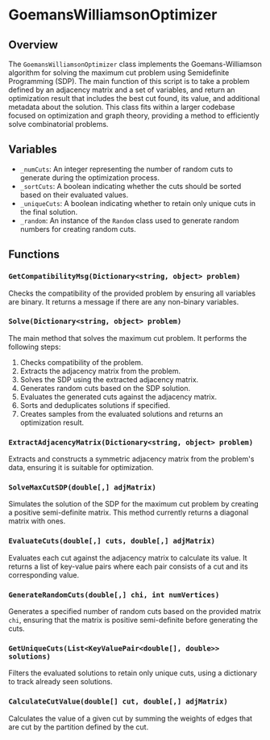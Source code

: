 # GoemansWilliamsonOptimizer

## Overview
The `GoemansWilliamsonOptimizer` class implements the Goemans-Williamson algorithm for solving the maximum cut problem using Semidefinite Programming (SDP). The main function of this script is to take a problem defined by an adjacency matrix and a set of variables, and return an optimization result that includes the best cut found, its value, and additional metadata about the solution. This class fits within a larger codebase focused on optimization and graph theory, providing a method to efficiently solve combinatorial problems.

## Variables
- `_numCuts`: An integer representing the number of random cuts to generate during the optimization process.
- `_sortCuts`: A boolean indicating whether the cuts should be sorted based on their evaluated values.
- `_uniqueCuts`: A boolean indicating whether to retain only unique cuts in the final solution.
- `_random`: An instance of the `Random` class used to generate random numbers for creating random cuts.

## Functions
### `GetCompatibilityMsg(Dictionary<string, object> problem)`
Checks the compatibility of the provided problem by ensuring all variables are binary. It returns a message if there are any non-binary variables.

### `Solve(Dictionary<string, object> problem)`
The main method that solves the maximum cut problem. It performs the following steps:
1. Checks compatibility of the problem.
2. Extracts the adjacency matrix from the problem.
3. Solves the SDP using the extracted adjacency matrix.
4. Generates random cuts based on the SDP solution.
5. Evaluates the generated cuts against the adjacency matrix.
6. Sorts and deduplicates solutions if specified.
7. Creates samples from the evaluated solutions and returns an optimization result.

### `ExtractAdjacencyMatrix(Dictionary<string, object> problem)`
Extracts and constructs a symmetric adjacency matrix from the problem's data, ensuring it is suitable for optimization.

### `SolveMaxCutSDP(double[,] adjMatrix)`
Simulates the solution of the SDP for the maximum cut problem by creating a positive semi-definite matrix. This method currently returns a diagonal matrix with ones.

### `EvaluateCuts(double[,] cuts, double[,] adjMatrix)`
Evaluates each cut against the adjacency matrix to calculate its value. It returns a list of key-value pairs where each pair consists of a cut and its corresponding value.

### `GenerateRandomCuts(double[,] chi, int numVertices)`
Generates a specified number of random cuts based on the provided matrix `chi`, ensuring that the matrix is positive semi-definite before generating the cuts.

### `GetUniqueCuts(List<KeyValuePair<double[], double>> solutions)`
Filters the evaluated solutions to retain only unique cuts, using a dictionary to track already seen solutions.

### `CalculateCutValue(double[] cut, double[,] adjMatrix)`
Calculates the value of a given cut by summing the weights of edges that are cut by the partition defined by the cut.